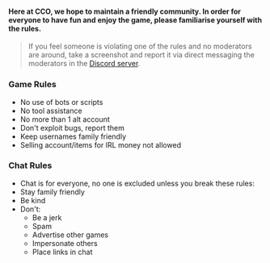 

#### Here at CCO, we hope to maintain a friendly community. In order for everyone to have fun and enjoy the game, please familiarise yourself with the rules. 

> If you feel someone is violating one of the rules and no moderators are around, take a screenshot and report it via direct messaging the moderators in the [Discord server](https://discord.gg/JREx8xz).

### Game Rules
* No use of bots or scripts 
* No tool assistance
* No more than 1 alt account
* Don't exploit bugs, report them
* Keep usernames family friendly
* Selling account/items for IRL money not allowed
### Chat Rules
* Chat is for everyone, no one is excluded unless you break these rules:
* Stay family friendly
* Be kind
* Don't: 
  - Be a jerk
  - Spam  
  - Advertise other games 
  - Impersonate others  
  - Place links in chat
